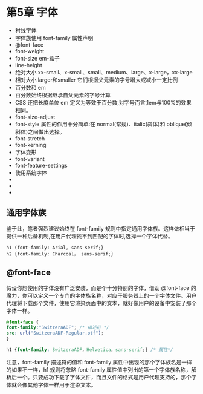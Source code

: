 # 第5章 字体

- 衬线字体
- 字体族使用 font-family 属性声明
- @font-face 
- font-weight
- font-size em-盒子
- line-height
- 绝对大小 xx-small、x-small、small、medium、large、x-large，xx-large
- 相对大小 larger和smaller 它们根据父元素的字号增大或减小一定比例
- 百分数和 em
- 百分数始终根据继承自父元素的字号计算
- CSS 还把长度单位 em 定义为等效于百分数,对字号而言,1em与100%的效果相同。
- font-size-adjust
- font-style 属性的作用十分简单:在 normal(常规)、italic(斜体)和 oblique(倾斜体)之间做出选择。
- font-stretch
- font-kerning
- 字体变形
- font-variant
- font-feature-settings
- 使用系统字体
- 
- 
- 

## 通用字体族

鉴于此，笔者强烈建议始终在 font-family 规则中指定通用字体族。这样做相当于提供一种后备机制,在用户代理找不到匹配的字体时,选择一个字体代替。

```
h1 (font-family: Arial, sans-serif;}
h2 {font-family: Charcoal， sans-serif;}
```

## @font-face 

假设你想使用的字体没有广泛安装，而是个十分特别的字体，借助 @font-face 的魔力，你可以定义一个专门的字体族名称，对应于服务器上的一个字体文件。用户代理将下载那个文件，使用它渲染页面中的文本，就好像用户的设备中安装了那个字体一样。

```css
@font-face {
font-family:"SwitzeraADF"; /* 描述符 */
src: url("SwitzeraADF-Regular.otf");
}

h1 {font-family: SwitzeraADF，Helvetica，sans-serif;} /* 属性*/
```

注意，font-family 描述符的值和 font-family 属性中出现的那个字体族名是一样的如果不一样，h1 规则将忽略 font-family 属性值中列出的第一个字体族名称，解析后一个。只要成功下载了字体文件，而且文件的格式是用户代理支持的，那个字体就会像其他字体一样用于渲染文本。
